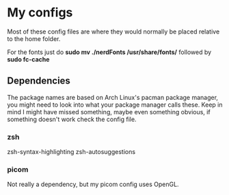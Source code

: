 # My configs
Most of these config files are where they would normally be placed relative to the home folder.

For the fonts just do **sudo mv ./nerdFonts /usr/share/fonts/** followed by **sudo fc-cache**


## Dependencies
The package names are based on Arch Linux's pacman package manager, you might need to look into what your package manager calls these.
Keep in mind I might have missed something, maybe even something obvious, if something doesn't work check the config file.

### zsh
zsh-syntax-highlighting
zsh-autosuggestions

### picom
Not really a dependency, but my picom config uses OpenGL.
